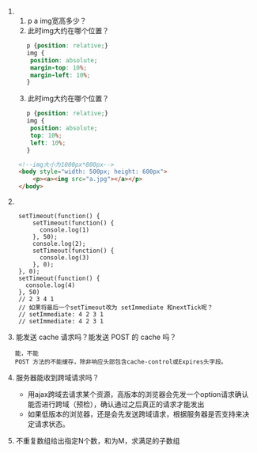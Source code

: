 1.
    1. p a img宽高多少？
    2. 此时img大约在哪个位置？
    ```css
       p {position: relative;}
       img {
        position: absolute;
        margin-top: 10%;
        margin-left: 10%;
       }
    ```
    3. 此时img大约在哪个位置？
    ```css
       p {position: relative;}
       img {
        position: absolute;
        top: 10%;
        left: 10%;
       }
    ```
    
```html
    <!--img大小为1000px*800px-->
    <body style="width: 500px; height: 600px">
        <p><a><img src="a.jpg"></a></p>
    </body>
```

2.

```ecmascript 6
    setTimeout(function() {
        setTimeout(function() {
          console.log(1)
        }, 50);
        console.log(2);
        setTimeout(function() {
          console.log(3)
        }, 0);
    }, 0);
    setTimeout(function() {
      console.log(4)
    }, 50)
    // 2 3 4 1
    // 如果将最后一个setTimeout改为 setImmediate 和nextTick呢？
    // setImmediate: 4 2 3 1
    // setImmediate: 4 2 3 1
```

3. 能发送 cache 请求吗？能发送 POST 的 cache 吗？

```
   能，不能
   POST 方法的不能缓存，除非响应头部包含cache-control或Expires头字段。
```

4. 服务器能收到跨域请求吗？

    - 用ajax跨域去请求某个资源，高版本的浏览器会先发一个option请求确认能否进行跨域（预检），确认通过之后真正的请求才能发出
    - 如果低版本的浏览器，还是会先发送跨域请求，根据服务器是否支持来决定请求状态。


5. 不重复数组给出指定N个数，和为M，求满足的子数组

